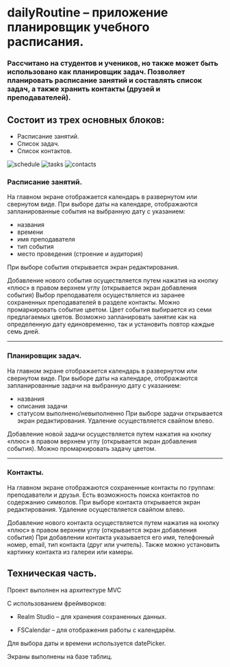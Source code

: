# dailyRoutine – приложение планировщик учебного расписания.

### Рассчитано на студентов и учеников, но также может быть использовано как планировщик задач. Позволяет планировать расписание занятий и составлять список задач, а также хранить контакты (друзей и преподавателей).

## Состоит из трех основных блоков: 
- Расписание занятий. 
- Список задач. 
- Список контактов.

![schedule](https://github.com/Amarunseka/dailyRoutine/blob/main/assets/ScheduleMainViewBC.png)
![tasks](https://github.com/Amarunseka/dailyRoutine/blob/main/assets/TasksMainViewBC.png)
![contacts](https://github.com/Amarunseka/dailyRoutine/blob/main/assets/ContactsMainView.png)

### Расписание занятий. 
На главном экране отображается календарь в развернутом или свернутом виде.
При выборе даты на календаре,  отображаются запланированные события на выбранную дату с указанием:
- названия
- времени
- имя преподавателя
- тип события
- место проведения (строение и аудитория)

При выборе события открывается экран редактирования.

Добавление нового события осуществляется путем нажатия на кнопку «плюс» в правом верхнем углу (открывается экран добавления события)
Выбор преподавателя осуществляется из заранее сохраненных преподавателей в разделе контакты.
Можно промаркировать событие цветом. Цвет события выбирается из семи предлагаемых цветов. 
Возможно запланировать занятие как на определенную дату единовременно, так  и установить повтор каждые семь дней. 
___

### Планировщик задач.
На главном экране отображается календарь в развернутом или свернутом виде.
При выборе даты на календаре,  отображаются запланированные задачи на выбранную дату с указанием:
- названия
- описания задачи
- статусом выполнено/невыполненно
При выборе задачи открывается экран редактирования.
Удаление осуществляется свайпом влево.

Добавление новой задачи осуществляется путем нажатия на кнопку «плюс» в правом верхнем углу (открывается экран добавления события).
Можно промаркировать задачу цветом.
___

### Контакты.
На главном экране отображаются сохраненные контакты по группам: преподаватели и друзья. 
Есть возможность поиска контактов по содержанию символов.
При выборе контакта открывается экран редактирования.
Удаление осуществляется свайпом влево.

Добавление нового контакта осуществляется путем нажатия на кнопку «плюс» в правом верхнем углу (открывается экран добавления события)
При добавлении контакта указывается его имя, телефонный номер, email, тип контакта (друг или учитель). Также можно установить картинку контакта из галереи или камеры.

## Техническая часть.
Проект выполнен на архитектуре MVC

C использованием фреймворков:

- Realm Studio – для хранения сохраненных данных.

- FSCalendar – для отображения работы с календарём.

Для выбора даты и времени  используется datePicker.

Экраны выполнены на базе таблиц.